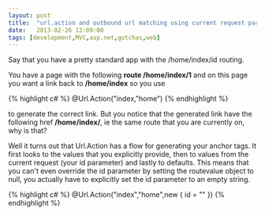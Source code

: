 ```yaml
---
layout: post
title:  "url.action and outbound url matching using current request parameters"
date:   2013-02-26 12:09:00
tags: [development,MVC,asp.net,gotchas,web]
---
```


Say that you have a pretty standard app with the /home/index/id routing.

You have a page with the following **route /home/index/1** and on this page you want a link back to **/home/index** so you use

{% highlight c# %}
@Url.Action("index,"home")
{% endhighlight %}

to generate the correct link. But you notice that the generated link have the following href **/home/index/**, ie the same route that you are currently on, why is that?

Well it turns out that Url.Action has a flow for generating your anchor tags. It first looks to the values that you explicitly provide, then to values from the current request (your id parameter) and lastly to defaults. This means that you can't even override the id parameter by setting the routevalue object to null, you actually have to explicitly set the id parameter to an empty string.

{% highlight c# %}
@Url.Action("index","home",new { id = "" })
{% endhighlight %}